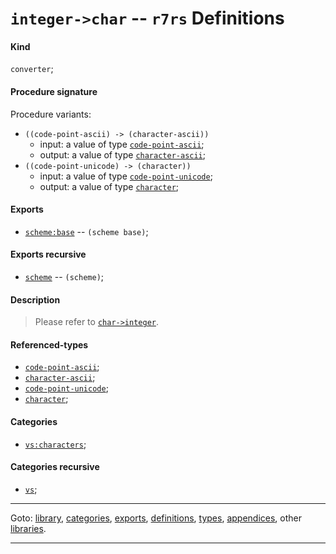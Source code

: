 

<a id='definition__r7rs__integer-_3e_char'></a>

# `integer->char` -- `r7rs` Definitions


<a id='definition__r7rs__integer-_3e_char__kind'></a>

#### Kind

`converter`;


<a id='definition__r7rs__integer-_3e_char__procedure-signature'></a>

#### Procedure signature

Procedure variants:
 * `((code-point-ascii) -> (character-ascii))`
   * input: a value of type [`code-point-ascii`](../../r7rs/types/code-point-ascii.md#type__r7rs__code-point-ascii);
   * output: a value of type [`character-ascii`](../../r7rs/types/character-ascii.md#type__r7rs__character-ascii);
 * `((code-point-unicode) -> (character))`
   * input: a value of type [`code-point-unicode`](../../r7rs/types/code-point-unicode.md#type__r7rs__code-point-unicode);
   * output: a value of type [`character`](../../r7rs/types/character.md#type__r7rs__character);


<a id='definition__r7rs__integer-_3e_char__exports'></a>

#### Exports

 * [`scheme:base`](../../r7rs/exports/scheme_3a_base.md#export__r7rs__scheme_3a_base) -- `(scheme base)`;


<a id='definition__r7rs__integer-_3e_char__exports-recursive'></a>

#### Exports recursive

 * [`scheme`](../../r7rs/exports/scheme.md#export__r7rs__scheme) -- `(scheme)`;


<a id='definition__r7rs__integer-_3e_char__description'></a>

#### Description

> Please refer to [`char->integer`](../../r7rs/definitions/char-_3e_integer.md#definition__r7rs__char-_3e_integer).


<a id='definition__r7rs__integer-_3e_char__referenced-types'></a>

#### Referenced-types

 * [`code-point-ascii`](../../r7rs/types/code-point-ascii.md#type__r7rs__code-point-ascii);
 * [`character-ascii`](../../r7rs/types/character-ascii.md#type__r7rs__character-ascii);
 * [`code-point-unicode`](../../r7rs/types/code-point-unicode.md#type__r7rs__code-point-unicode);
 * [`character`](../../r7rs/types/character.md#type__r7rs__character);


<a id='definition__r7rs__integer-_3e_char__categories'></a>

#### Categories

 * [`vs:characters`](../../r7rs/categories/vs_3a_characters.md#category__r7rs__vs_3a_characters);


<a id='definition__r7rs__integer-_3e_char__categories-recursive'></a>

#### Categories recursive

 * [`vs`](../../r7rs/categories/vs.md#category__r7rs__vs);

----

Goto: [library](../../r7rs/_index.md#library__r7rs), [categories](../../r7rs/categories/_index.md#toc__r7rs__categories), [exports](../../r7rs/exports/_index.md#toc__r7rs__exports), [definitions](../../r7rs/definitions/_index.md#toc__r7rs__definitions), [types](../../r7rs/types/_index.md#toc__r7rs__types), [appendices](../../r7rs/appendices/_index.md#toc__r7rs__appendices), other [libraries](../../_libraries.md#toc__libraries).

----

